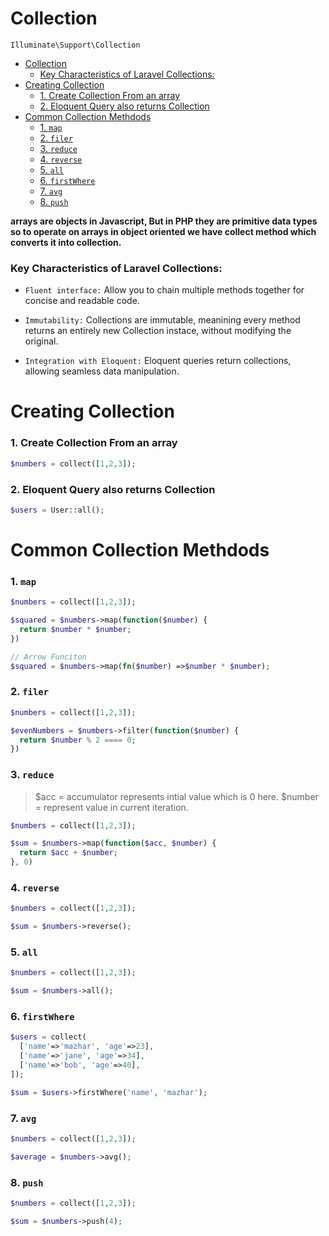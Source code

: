 
# Collection
`Illuminate\Support\Collection`

- [Collection](#collection)
    - [Key Characteristics of Laravel Collections:](#key-characteristics-of-laravel-collections)
- [Creating Collection](#creating-collection)
    - [1. Create Collection From an array](#1-create-collection-from-an-array)
    - [2. Eloquent Query also returns Collection](#2-eloquent-query-also-returns-collection)
- [Common Collection Methdods](#common-collection-methdods)
    - [1. `map`](#1-map)
    - [2. `filer`](#2-filer)
    - [3. `reduce`](#3-reduce)
    - [4. `reverse`](#4-reverse)
    - [5. `all`](#5-all)
    - [6. `firstWhere`](#6-firstwhere)
    - [7. `avg`](#7-avg)
    - [8. `push`](#8-push)

**arrays are objects in Javascript, But in PHP they are primitive data types so to operate on arrays in object oriented we have collect method which converts it into collection.**

### Key Characteristics of Laravel Collections:

- `Fluent interface:` Allow you to chain multiple methods together for concise and readable code.
  
- `Immutability:` Collections are immutable, meanining every method returns an entirely new Collection instace, without modifying the original.

- `Integration with Eloquent:` Eloquent queries return collections, allowing seamless data manipulation.


# Creating Collection

### 1. Create Collection From an array
```php
$numbers = collect([1,2,3]);
```

### 2. Eloquent Query also returns Collection
```php
$users = User::all();
```

# Common Collection Methdods

### 1. `map`
```php
$numbers = collect([1,2,3]);

$squared = $numbers->map(function($number) {
  return $number * $number;
})

// Arrow Funciton
$squared = $numbers->map(fn($number) =>$number * $number);

```

### 2. `filer`
```php
$numbers = collect([1,2,3]);

$evenNumbers = $numbers->filter(function($number) {
  return $number % 2 ==== 0;
})
```

### 3. `reduce`
> $acc = accumulator represents intial value which is 0 here.
> $number = represent value in current iteration.
```php
$numbers = collect([1,2,3]);

$sum = $numbers->map(function($acc, $number) {
  return $acc + $number;
}, 0)
```
### 4. `reverse`
```php
$numbers = collect([1,2,3]);

$sum = $numbers->reverse();
```

### 5. `all`
```php
$numbers = collect([1,2,3]);

$sum = $numbers->all();
```

### 6. `firstWhere`
```php
$users = collect(
  ['name'=>'mazhar', 'age'=>23],
  ['name'=>'jane', 'age'=>34],
  ['name'=>'bob', 'age'=>40],
]);

$sum = $users->firstWhere('name', 'mazhar');
```

### 7. `avg`
```php
$numbers = collect([1,2,3]);

$average = $numbers->avg();
```

### 8. `push`
```php
$numbers = collect([1,2,3]);

$sum = $numbers->push(4);
```